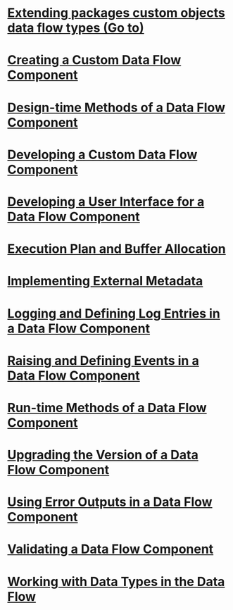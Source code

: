 # [Extending packages custom objects data flow types (Go to)](../integration-services/extending-packages-custom-objects-data-flow-types/index.md?toc=%2fsql%2fintegration-services%2fextending-packages-custom-objects-data-flow-types%2ftoc.json)
# [Creating a Custom Data Flow Component](creating-a-custom-data-flow-component.md)
# [Design-time Methods of a Data Flow Component](design-time-methods-of-a-data-flow-component.md)
# [Developing a Custom Data Flow Component](developing-a-custom-data-flow-component.md)
# [Developing a User Interface for a Data Flow Component](developing-a-user-interface-for-a-data-flow-component.md)
# [Execution Plan and Buffer Allocation](execution-plan-and-buffer-allocation.md)
# [Implementing External Metadata](implementing-external-metadata.md)
# [Logging and Defining Log Entries in a Data Flow Component](logging-and-defining-log-entries-in-a-data-flow-component.md)
# [Raising and Defining Events in a Data Flow Component](raising-and-defining-events-in-a-data-flow-component.md)
# [Run-time Methods of a Data Flow Component](run-time-methods-of-a-data-flow-component.md)
# [Upgrading the Version of a Data Flow Component](upgrading-the-version-of-a-data-flow-component.md)
# [Using Error Outputs in a Data Flow Component](using-error-outputs-in-a-data-flow-component.md)
# [Validating a Data Flow Component](validating-a-data-flow-component.md)
# [Working with Data Types in the Data Flow](working-with-data-types-in-the-data-flow.md)
